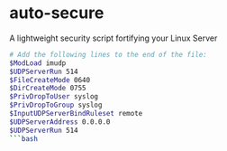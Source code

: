 # auto-secure
A lightweight security script fortifying your Linux Server


```bash
# Add the following lines to the end of the file:
$ModLoad imudp
$UDPServerRun 514
$FileCreateMode 0640
$DirCreateMode 0755
$PrivDropToUser syslog
$PrivDropToGroup syslog
$InputUDPServerBindRuleset remote
$UDPServerAddress 0.0.0.0
$UDPServerRun 514
```bash
